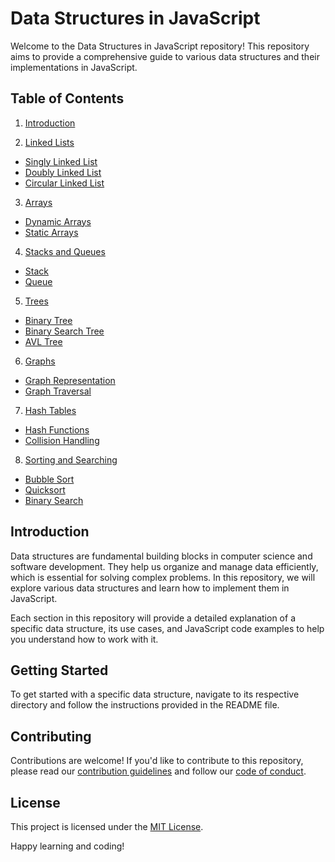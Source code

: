 # Data Structures in JavaScript

Welcome to the Data Structures in JavaScript repository! This repository aims to provide a comprehensive guide to various data structures and their implementations in JavaScript.

## Table of Contents

1. [Introduction](#introduction)

2. [Linked Lists](linked-lists/README.md)
- [Singly Linked List](linked-lists/singly-linked-list.md)
- [Doubly Linked List](linked-lists/doubly-linked-list.md)
- [Circular Linked List](linked-lists/circular-linked-list.md)

3. [Arrays](arrays/README.md)
- [Dynamic Arrays](arrays/dynamic-arrays.md)
- [Static Arrays](arrays/static-arrays.md)

4. [Stacks and Queues](stacks-and-queues/README.md)
- [Stack](stacks-and-queues/stack.md)
- [Queue](stacks-and-queues/queue.md)

5. [Trees](trees/README.md)
- [Binary Tree](trees/binary-tree.md)
- [Binary Search Tree](trees/binary-search-tree.md)
- [AVL Tree](trees/AVL-tree.md)

6. [Graphs](graphs/README.md)
- [Graph Representation](graphs/graph-representation.md)
- [Graph Traversal](graphs/graph-traversal.md)

7. [Hash Tables](hash-tables/README.md)
- [Hash Functions](hash-tables/hash-functions.md)
- [Collision Handling](hash-tables/collision-handling.md)

8. [Sorting and Searching](sorting-and-searching/README.md)
- [Bubble Sort](sorting-and-searching/bubble-sort.md)
- [Quicksort](sorting-and-searching/quicksort.md)
- [Binary Search](sorting-and-searching/binary-search.md)

## Introduction

Data structures are fundamental building blocks in computer science and software development. They help us organize and manage data efficiently, which is essential for solving complex problems. In this repository, we will explore various data structures and learn how to implement them in JavaScript.

Each section in this repository will provide a detailed explanation of a specific data structure, its use cases, and JavaScript code examples to help you understand how to work with it.

## Getting Started

To get started with a specific data structure, navigate to its respective directory and follow the instructions provided in the README file.

## Contributing

Contributions are welcome! If you'd like to contribute to this repository, please read our [contribution guidelines](CONTRIBUTING.md) and follow our [code of conduct](CODE_OF_CONDUCT.md).

## License

This project is licensed under the [MIT License](LICENSE.md).

Happy learning and coding!
